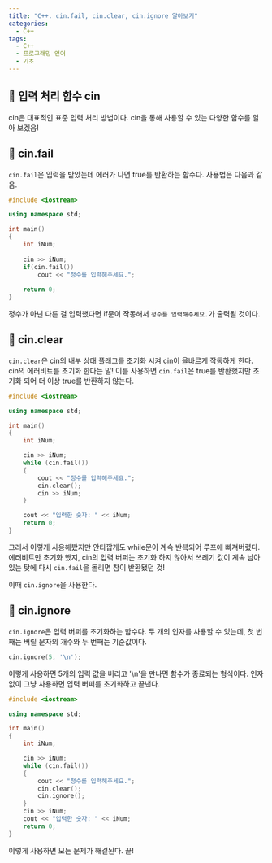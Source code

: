 ```yaml
---
title: "C++. cin.fail, cin.clear, cin.ignore 알아보기"
categories:
  - C++
tags:
  - C++
  - 프로그래밍 언어
  - 기초
---
```


## 🌟 입력 처리 함수 cin

cin은 대표적인 표준 입력 처리 방법이다. cin을 통해 사용할 수 있는 다양한 함수를 알아 보겠음!



## 🌟 cin.fail

`cin.fail`은 입력을 받았는데 에러가 나면 true를 반환하는 함수다. 사용법은 다음과 같음.



```c++
#include <iostream>

using namespace std;

int main()
{
    int iNum;
    
    cin >> iNum;
    if(cin.fail())
        cout << "정수를 입력해주세요.";
    
    return 0;
}
```

정수가 아닌 다른 걸 입력했다면 if문이 작동해서 `정수를 입력해주세요.`가 출력될 것이다.



## 🌟 cin.clear

`cin.clear`은 cin의 내부 상태 플래그를 초기화 시켜 cin이 올바르게 작동하게 한다. cin의 에러비트를 초기화 한다는 말! 이를 사용하면 `cin.fail`은 true를  반환했지만 초기화 되어 더 이상 true를 반환하지 않는다.



```c++
#include <iostream>

using namespace std;

int main()
{
    int iNum;

    cin >> iNum;
    while (cin.fail())
    {
        cout << "정수를 입력해주세요.";
        cin.clear();
        cin >> iNum;
    }

    cout << "입력한 숫자: " << iNum;
    return 0;
}
```

그래서 이렇게 사용해봤지만 안타깝게도 while문이 계속 반복되어 루프에 빠져버렸다. 에러비트만 초기화 했지, cin의 입력 버퍼는 초기화 하지 않아서 쓰레기 값이 계속 남아 있는 탓에 다시 `cin.fail`을 돌리면 참이 반환됐던 것!



이때 `cin.ignore`을 사용한다.



## 🌟 cin.ignore

`cin.ignore`은 입력 버퍼를 초기화하는 함수다. 두 개의 인자를 사용할 수 있는데, 첫 번째는 버릴 문자의 개수와 두 번째는 기준값이다.

```c++
cin.ignore(5, '\n');
```

이렇게 사용하면 5개의 입력 값을 버리고 '\n'을 만나면 함수가 종료되는 형식이다. 인자 없이 그냥 사용하면 입력 버퍼를 초기화하고 끝낸다.



```c++
#include <iostream>

using namespace std;

int main()
{
    int iNum;

    cin >> iNum;
    while (cin.fail())
    {
        cout << "정수를 입력해주세요.";
        cin.clear();
        cin.ignore();
    }
    cin >> iNum;
    cout << "입력한 숫자: " << iNum;
    return 0;
}
```

이렇게 사용하면 모든 문제가 해결된다. 끝!